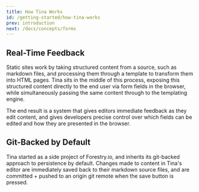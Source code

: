 ```yaml
---
title: How Tina Works
id: /getting-started/how-tina-works
prev: introduction
next: /docs/concepts/forms
---
```


## Real-Time Feedback

Static sites work by taking structured content from a source, such as markdown files, and processing them through a template to transform them into HTML pages. Tina sits in the middle of this process, exposing this structured content directly to the end user via form fields in the browser, while simultaneously passing the same content through to the templating engine.

The end result is a system that gives editors immediate feedback as they edit content, and gives developers precise control over which fields can be edited and how they are presented in the browser.

## Git-Backed by Default

Tina started as a side project of Forestry.io, and inherits its git-backed approach to persistence by default. Changes made to content in Tina's editor are immediately saved back to their markdown source files, and are committed + pushed to an origin git remote when the save button is pressed.

